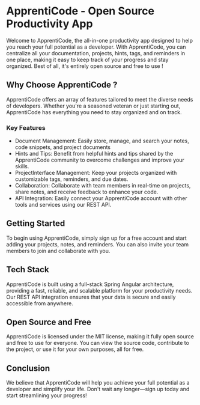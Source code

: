 <!DOCTYPE html>
<html>
  <head>
    <meta charset="UTF-8">
  </head>
  <body>

<h1> ApprentiCode - Open Source Productivity App </h1>

<p>Welcome to ApprentiCode, the all-in-one productivity app designed to help you reach your full potential as a developer. With ApprentiCode, you can centralize all your documentation, projects, hints, tags, and reminders in one place, making it easy to keep track of your progress and stay organized. Best of all, it's entirely open source and free to use !</p>

<h2>Why Choose ApprentiCode ?</h2>

<p>ApprentiCode offers an array of features tailored to meet the diverse needs of developers. Whether you're a seasoned veteran or just starting out, ApprentiCode has everything you need to stay organized and on track.</p>

<h3>Key Features</h3>

<ul>
    <li>Document Management: Easily store, manage, and search your notes, code snippets, and project documents</li>
    <li>Hints and Tips: Benefit from helpful hints and tips shared by the ApprentiCode community to overcome challenges and improve your skills.</li>
    <li>ProjectInterface Management: Keep your projects organized with customizable tags, reminders, and due dates.</li>
    <li>Collaboration: Collaborate with team members in real-time on projects, share notes, and receive feedback to enhance your code.</li>
    <li>API Integration: Easily connect your ApprentiCode account with other tools and services using our REST API.</li>
</ul>

<h2>Getting Started</h2>

<p>To begin using ApprentiCode, simply sign up for a free account and start adding your projects, notes, and reminders. You can also invite your team members to join and collaborate with you.</p>

<h2>Tech Stack</h2>

<p>ApprentiCode is built using a full-stack Spring Angular architecture, providing a fast, reliable, and scalable platform for your productivity needs. Our REST API integration ensures that your data is secure and easily accessible from anywhere.</p>

<h2>Open Source and Free</h2>

<p>ApprentiCode is licensed under the MIT license, making it fully open source and free to use for everyone. You can view the source code, contribute to the project, or use it for your own purposes, all for free.</p>

<h2>Conclusion</h2>

<p>We believe that ApprentiCode will help you achieve your full potential as a developer and simplify your life. Don't wait any longer—sign up today and start streamlining your progress!</p>

  </body>
</html>
